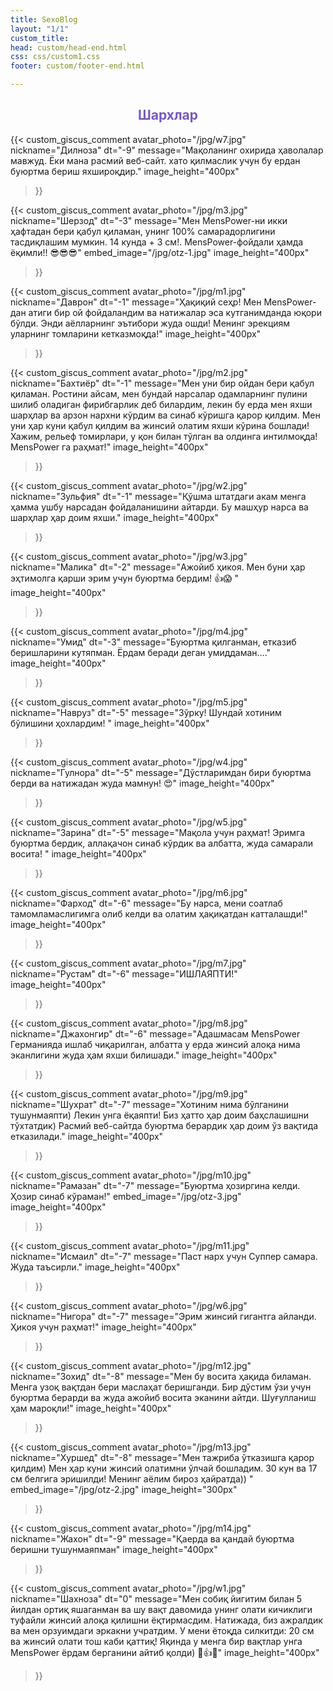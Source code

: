 ```yaml
---
title: SexoBlog
layout: "1/1"
custom_title: 
head: custom/head-end.html
css: css/custom1.css
footer: custom/footer-end.html

---
```


## <center><span style="color:#765abb">Шархлар</span></center>
            

{{< custom_giscus_comment 
avatar_photo="/jpg/w7.jpg" 
    nickname="Дилноза" 
    dt="-9"
    message="Мақоланинг охирида ҳаволалар мавжуд. Ёки мана расмий веб-сайт. хато қилмаслик учун бу ердан буюртма бериш яхшироқдир." 
    image_height="400px" 
>}}




{{< custom_giscus_comment 
avatar_photo="/jpg/m3.jpg" 
    nickname="Шерзод" 
    dt="-3"
    message="Мен MensPower-ни икки ҳафтадан бери қабул қиламан, унинг 100% самарадорлигини тасдиқлашим мумкин. 14 кунда + 3 см!. MensPower-фойдали ҳамда ёқимли!! 😎😎😎" 
    embed_image="/jpg/otz-1.jpg"
    image_height="400px" 
>}}



{{< custom_giscus_comment 
avatar_photo="/jpg/m1.jpg" 
    nickname="Даврон" 
    dt="-1"
    message="Ҳақиқий сеҳр! Мен MensPower-дан атиги бир ой фойдаландим ва натижалар эса кутганимданда юқори бўлди. Энди аёлларнинг эътибори жуда ошди! Менинг эрекциям уларнинг томларини кетказмоқда!" 
    image_height="400px" 
>}}


{{< custom_giscus_comment 
avatar_photo="/jpg/m2.jpg" 
    nickname="Бахтиёр" 
    dt="-1"
    message="Мен уни бир ойдан бери қабул қиламан. Ростини айсам, мен бундай нарсалар одамларнинг пулини шилиб оладиган фирибгарлик деб билардим, лекин бу ерда мен яхши шарҳлар ва арзон нархни кўрдим ва синаб кўришга қарор қилдим. Мен уни ҳар куни қабул қилдим ва жинсий олатим яхши кўрина бошлади! Хажим, рельеф томирлари, у қон билан тўлган ва олдинга интилмоқда! MensPower га раҳмат!" 
    image_height="400px" 
>}}



{{< custom_giscus_comment 
avatar_photo="/jpg/w2.jpg" 
    nickname="Зульфия" 
    dt="-1"
    message="Қўшма штатдаги акам менга ҳамма ушбу нарсадан фойдаланишини айтарди. Бу машҳур нарса ва шарҳлар ҳар доим яхши." 
    image_height="400px" 
>}}



{{< custom_giscus_comment 
avatar_photo="/jpg/w3.jpg" 
    nickname="Малика" 
    dt="-2"
    message="Ажойиб ҳикоя. Мен буни ҳар эҳтимолга қарши эрим учун буюртма бердим! 👍😱 " 
    image_height="400px" 
>}}


{{< custom_giscus_comment 
avatar_photo="/jpg/m4.jpg" 
    nickname="Умид" 
    dt="-3"
    message="Буюртма қилганман, етказиб беришларини кутяпман. Ёрдам беради деган умиддаман...." 
    image_height="400px" 
>}}


{{< custom_giscus_comment 
avatar_photo="/jpg/m5.jpg" 
    nickname="Навруз" 
    dt="-5"
    message="Зўрку! Шундай хотиним бўлишини ҳохлардим! " 
    image_height="400px" 
>}}


{{< custom_giscus_comment 
avatar_photo="/jpg/w4.jpg" 
    nickname="Гулнора" 
    dt="-5"
    message="Дўстларимдан бири буюртма берди ва натижадан жуда мамнун! 😍" 
    image_height="400px" 
>}}


{{< custom_giscus_comment 
avatar_photo="/jpg/w5.jpg" 
    nickname="Зарина" 
    dt="-5"
    message="Мақола учун раҳмат! Эримга буюртма бердик, аллақачон синаб кўрдик ва албатта, жуда самарали восита! " 
    image_height="400px" 
>}}



{{< custom_giscus_comment 
avatar_photo="/jpg/m6.jpg" 
    nickname="Фарход" 
    dt="-6"
    message="Бу нарса, мени соатлаб тамомламаслигимга олиб келди ва олатим ҳақиқатдан катталашди!" 
    image_height="400px" 
>}}



{{< custom_giscus_comment 
avatar_photo="/jpg/m7.jpg" 
    nickname="Рустам" 
    dt="-6"
    message="ИШЛАЯПТИ!" 
    image_height="400px" 
>}}


{{< custom_giscus_comment 
avatar_photo="/jpg/m8.jpg" 
    nickname="Джахонгир" 
    dt="-6"
    message="Адашмасам MensPower Германияда ишлаб чиқарилган, албатта у ерда жинсий алоқа нима эканлигини жуда ҳам яхши билишади." 
    image_height="400px" 
>}}



{{< custom_giscus_comment 
avatar_photo="/jpg/m9.jpg" 
    nickname="Шухрат" 
    dt="-7"
    message="Хотиним нима бўлганини тушунмаяпти) Лекин унга ёқаяпти! Биз ҳатто ҳар доим баҳслашишни тўхтатдик) Расмий веб-сайтда буюртма берардик ҳар доим ўз вақтида етказилади." 
    image_height="400px" 
>}}



{{< custom_giscus_comment 
avatar_photo="/jpg/m10.jpg" 
    nickname="Рамазан" 
    dt="-7"
    message="Буюртма ҳозиргина келди. Ҳозир синаб кўраман!" 
    embed_image="/jpg/otz-3.jpg"
    image_height="400px" 
>}}



{{< custom_giscus_comment 
avatar_photo="/jpg/m11.jpg" 
    nickname="Исмаил" 
    dt="-7"
    message="Паст нарх учун Суппер самара. Жуда таъсирли." 
    image_height="400px" 
>}}



{{< custom_giscus_comment 
avatar_photo="/jpg/w6.jpg" 
    nickname="Нигора" 
    dt="-7"
    message="Эрим жинсий гигантга айланди. Ҳикоя учун раҳмат!" 
    image_height="400px" 
>}}



{{< custom_giscus_comment 
avatar_photo="/jpg/m12.jpg" 
    nickname="Зохид" 
    dt="-8"
    message="Мен бу восита ҳақида биламан. Менга узоқ вақтдан бери маслаҳат беришганди. Бир дўстим ўзи учун буюртма берарди ва жуда ажойиб восита эканини айтди. Шуғулланиш ҳам мароқли!" 
    image_height="400px" 
>}}




{{< custom_giscus_comment 
avatar_photo="/jpg/m13.jpg" 
    nickname="Хуршед" 
    dt="-8"
    message="Мен тажриба ўтказишга қарор қилдим) Мен ҳар куни жинсий олатимни ўлчай бошладим. 30 кун ва 17 см белгига эришилди! Менинг аёлим бироз ҳайратда)) " 
    embed_image="/jpg/otz-2.jpg"
    image_height="300px" 
>}}




{{< custom_giscus_comment 
avatar_photo="/jpg/m14.jpg" 
    nickname="Жахон" 
    dt="-9"
    message="Қаерда ва қандай буюртма беришни тушунмаяпман" 
    image_height="400px" 
>}}

{{< custom_giscus_comment 
avatar_photo="/jpg/w1.jpg" 
    nickname="Шахноза" 
    dt="0"
    message="Мен собиқ йигитим билан 5 йилдан ортиқ яшаганман ва шу вақт давомида унинг олати кичиклиги туфайли жинсий алоқа қилишни ёқтирмасдим. Натижада, биз ажралдик ва мен орзуимдаги эркакни учратдим. У мени ётоқда силкитди: 20 см ва жинсий олати тош каби қаттиқ! Яқинда у менга бир вақтлар унга MensPower ёрдам берганини айтиб қолди) 💪👍😎" 
    image_height="400px" 
>}}




